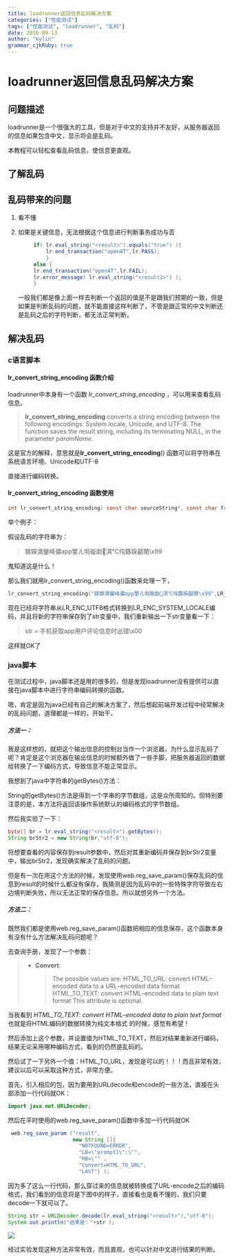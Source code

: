 ```yaml
---
title: loadrunner返回信息乱码解决方案
categories: ["性能测试"]
tags: ["性能测试", "loadrunner", "乱码"]
date: 2016-09-13
author: "kylin"
grammar_cjkRuby: true
---
```


# loadrunner返回信息乱码解决方案

## 问题描述

loadrunner是一个很强大的工具，但是对于中文的支持并不友好，从服务器返回的信息如果包含中文，显示将会是乱码。

本教程可以轻松查看乱码信息，使信息更直观。

<!--more-->

## 了解乱码

## 乱码带来的问题

1. 看不懂

2. 如果是关键信息，无法根据这个信息进行判断事务成功与否

   ```java
    	if( lr.eval_string("<result>").equals("true") ){
    		lr.end_transaction("openAT",lr.PASS);		
    	    }
    	else {
   	    lr.end_transaction("openAT",lr.FAIL);
   	    lr.error_message( lr.eval_string("<result2>") );
    	} 
   ```

   一般我们都是像上面一样去判断一个返回的值是不是跟我们预期的一致，但是如果是判断乱码的问题，就不能直接这样判断了，不管是跟正常的中文判断还是乱码之后的字符判断，都无法正常判断。

## 解决乱码

### c语言脚本

#### **lr_convert_string_encoding** 函数介绍

loadrunner中本身有一个函数 *lr_convert_string_encoding* ，可以用来查看乱码信息。

> **lr_convert_string_encoding** converts a string encoding between the following encodings: System locale, Unicode, and UTF-8. The function saves the result string, including its terminating NULL, in the parameter *paramName*. 

这是官方的解释，意思就是**lr_convert_string_encoding**() 函数可以将字符串在系统语言环境、Unicode和UTF-8

直接进行编码转换。

#### **lr_convert_string_encoding** 函数使用

```c
int lr_convert_string_encoding( const char sourceString*, const char fromEncoding, const char **toEncoding, const char *paramName); 
```

举个例子：

假设乱码的字符串为：

> 鎵嬫満鑾峰彇app鐢ㄦ埛璇勮淇℃伅鏃跺嚭閿\x99

鬼知道这是什么！

那么我们就用lr_convert_string_encoding()函数来处理一下，

``` c
lr_convert_string_encoding("鎵嬫満鑾峰彇app鐢ㄦ埛璇勮淇℃伅鏃跺嚭閿\x99",LR_ENC_UTF8,LR_ENC_SYSTEM_LOCALE,"str");
```

现在已经将字符串从LR_ENC_UTF8格式转换到LR_ENC_SYSTEM_LOCALE编码，并且将新的字符串保存到了str变量中，我们重新输出一下str变量看一下：

> str = 手机获取app用户评论信息时出错\x00

这样就OK了

### java脚本

在测试过程中，java脚本还是用的很多的，但是发现loadrunner没有提供可以直接在java脚本中进行字符串编码转换的函数。

嗯，肯定是因为java已经有自己的解决方案了，然后想起前端开发过程中经常解决的乱码问题，道理都是一样的，开始干。

##### 方法一：

我是这样想的，就把这个输出信息的控制台当作一个浏览器，为什么显示乱码了呢？肯定是这个浏览器在输出信息的时候额外做了一些手脚，把服务器返回的数据给转换了一下编码方式，导致信息不能正常显示。

我想到了java中字符串的getBytes()方法：

String的getBytes()方法是得到一个字串的字节数组，这是众所周知的。但特别要注意的是，本方法将返回该操作系统默认的编码格式的字节数组。

然后我实验了一下：

```java
byte[] br = lr.eval_string("<result>").getBytes();
String brStr2 = new String(br,"utf-8");
```

将想要查看的内容保存到result参数中，然后对其重新编码并保存到brStr2变量中，输出brStr2，发现确实解决了乱码的问题。

但是有一次在用这个方法的时候，发现使用web.reg_save_param()保存乱码的信息到result的时候什么都没有保存，我猜测是因为乱码中的一些特殊字符导致左右边境判断失败，所以无法正常的保存信息。所以就想另外一个方法。

##### 方法二：

既然我们都是使用web.reg_save_param()函数把相应的信息保存，这个函数本身有没有什么方法解决乱码问题呢？

去查询手册，发现了一个参数：

> - **Convert**:
>
>   > The possible values are:
>   > HTML_TO_URL:  convert HTML–encoded data to a 
>   > URL–encoded data format
>   > HTML_TO_TEXT: convert HTML–encoded data to plain text 
>   > format
>   > This attribute is optional.

当我看到   *HTML_TO_TEXT: convert HTML–encoded data to plain text  format* 也就是将HTML编码的数据转换为纯文本格式 的时候，感觉有希望！

然后添加上这个参数，并设置值为HTML_TO_TEXT，然后对结果重新进行编码，结果无论采用哪种编码方式，看到的仍然是乱码的。

然后试了一下另外一个值：HTML_TO_URL，发现是可以的！！！而且非常有效，建议以后可以采取这种方式，非常方便。

首先，引入相应的包，因为要用到URLdecode和encode的一些方法，直接在头部添加一行代码就OK：

```java
import java.net.URLDecoder;
```

然后在平时使用的web.reg_save_param()函数中多加一行代码就OK

```java
 web.reg_save_param ("result",
                     new String []{
                       "NOTFOUND=ERROR",
                       "LB=\"prompt1\":\"",
                       "RB=\"" ,
                       "Convert=HTML_TO_URL",
                       "LAST"} ); 
```

因为多了这么一行代码，那么穿过来的信息就被转换成了URL-encode之后的编码格式，我们看到的信息将是下图中的样子，直接看也是看不懂的，我们只要decode一下就可以了。

```java
String str = URLDecoder.decode(lr.eval_string("<result>"),"utf-8");
System.out.println("结果是："+str );
```

![](http://upload-images.jianshu.io/upload_images/2936641-f3db00d1bf1478af.png?imageMogr2/auto-orient/strip%7CimageView2/2/w/1240)

经过实验发现这种方法非常有效，而且直观，也可以针对中文进行结果的判断。



